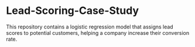 # Lead-Scoring-Case-Study
This repository contains a logistic regression model that assigns lead scores to potential customers, helping a company increase their conversion rate.
